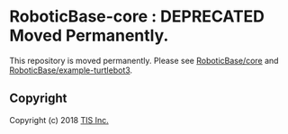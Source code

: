 # RoboticBase-core : DEPRECATED Moved Permanently.

This repository is moved permanently.
Please see [RoboticBase/core](https://github.com/RoboticBase/core) and [RoboticBase/example-turtlebot3](https://github.com/RoboticBase/example-turtlebot3).

## Copyright
Copyright (c) 2018 [TIS Inc.](https://www.tis.co.jp/)
